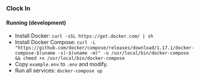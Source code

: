 ### Clock In

#### Running (development)
- Install Docker: `curl -sSL https://get.docker.com/ | sh`
- Install Docker Compose: `curl -L "https://github.com/docker/compose/releases/download/1.17.1/docker-compose-$(uname -s)-$(uname -m)" -o /usr/local/bin/docker-compose && chmod +x /usr/local/bin/docker-compose`
- Copy `example.env` to `.env` and modify.
- Run all services: `docker-compose up`


